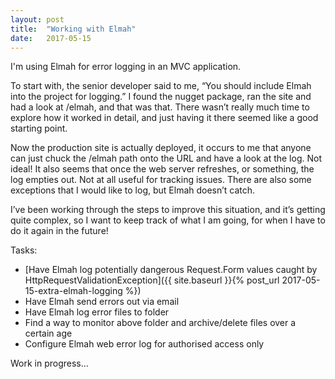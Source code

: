 ```yaml
---
layout: post
title:  "Working with Elmah"
date:   2017-05-15
---
```


I'm using Elmah for error logging in an MVC application.

To start with, the senior developer said to me, “You should include Elmah into the project for logging.”  I found the nugget package, ran the site and had a look at /elmah, and that was that.  There wasn’t really much time to explore how it worked in detail, and just having it there seemed like a good starting point.

Now the production site is actually deployed, it occurs to me that anyone can just chuck the /elmah path onto the URL and have a look at the log.  Not ideal!  It also seems that once the web server refreshes, or something, the log empties out.  Not at all useful for tracking issues.  There are also some exceptions that I would like to log, but Elmah doesn’t catch.

I’ve been working through the steps to improve this situation, and it’s getting quite complex, so I want to keep track of what I am going, for when I have to do it again in the future!

Tasks:
<ul>
<li>[Have Elmah log potentially dangerous Request.Form values caught by HttpRequestValidationException]({{ site.baseurl }}{% post_url 2017-05-15-extra-elmah-logging %})</li>
<li>Have Elmah send errors out via email</li>
<li>Have Elmah log error files to folder</li>
<li>Find a way to monitor above folder and archive/delete files over a certain age</li>
<li>Configure Elmah web error log for authorised access only</li>
</ul>

Work in progress...
